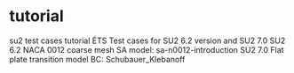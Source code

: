 # tutorial
su2 test cases tutorial ÉTS
Test cases for SU2 6.2 version and SU2 7.0
SU2 6.2
NACA 0012 coarse mesh SA model: sa-n0012-introduction
SU2 7.0
Flat plate transition model BC: Schubauer_Klebanoff
